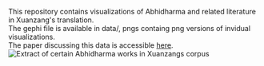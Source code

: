 This repository contains visualizations of Abhidharma and related literature in Xuanzang's translation.  
The gephi file is available in data/, pngs containg png versions of invidual visualizations.  
The paper discussing this data is accessible [here](https://www.mdpi.com/2077-1444/14/7/911).
![Extract of certain Abhidharma works in Xuanzangs corpus](pngs/1-visualization-extract.png)